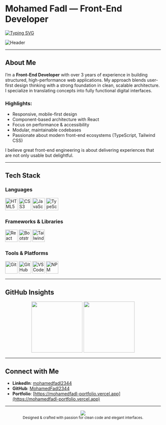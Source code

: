 # Mohamed Fadl — Front-End Developer

[![Typing SVG](https://readme-typing-svg.herokuapp.com?font=Fira+Code&duration=3000&pause=1000&center=true&width=500&lines=Front-End+Developer;Clean+Code+Craftsman;Modern+UI+Engineer)](https://git.io/typing-svg)

![Header](https://capsule-render.vercel.app/api?type=waving&color=0:007ACC,100:00C8FF&height=160&section=header&text=Welcome%20to%20My%20Profile!&fontSize=35&fontColor=ffffff)

---

## About Me

I’m a **Front-End Developer** with over 3 years of experience in building structured, high-performance web applications. My approach blends user-first design thinking with a strong foundation in clean, scalable architecture. I specialize in translating concepts into fully functional digital interfaces.

### Highlights:
- Responsive, mobile-first design
- Component-based architecture with React
- Focus on performance & accessibility
- Modular, maintainable codebases
- Passionate about modern front-end ecosystems (TypeScript, Tailwind CSS)

I believe great front-end engineering is about delivering experiences that are not only usable but delightful.

---

## Tech Stack

### Languages
<p>
  <img src="https://cdn.jsdelivr.net/gh/devicons/devicon/icons/html5/html5-original.svg" height="40" alt="HTML5" />
  <img src="https://cdn.jsdelivr.net/gh/devicons/devicon/icons/css3/css3-original.svg" height="40" alt="CSS3" />
  <img src="https://cdn.jsdelivr.net/gh/devicons/devicon/icons/javascript/javascript-original.svg" height="40" alt="JavaScript" />
  <img src="https://cdn.jsdelivr.net/gh/devicons/devicon/icons/typescript/typescript-original.svg" height="40" alt="TypeScript" />
</p>

### Frameworks & Libraries
<p>
  <img src="https://cdn.jsdelivr.net/gh/devicons/devicon/icons/react/react-original.svg" height="40" alt="React" />
  <img src="https://cdn.jsdelivr.net/gh/devicons/devicon/icons/bootstrap/bootstrap-original.svg" height="40" alt="Bootstrap" />
  <img src="https://cdn.jsdelivr.net/gh/devicons/devicon/icons/tailwindcss/tailwindcss-plain.svg" height="40" alt="Tailwind" />
</p>

### Tools & Platforms
<p>
  <img src="https://cdn.jsdelivr.net/gh/devicons/devicon/icons/git/git-original.svg" height="40" alt="Git" />
  <img src="https://cdn.jsdelivr.net/gh/devicons/devicon/icons/github/github-original.svg" height="40" alt="GitHub" />
  <img src="https://cdn.jsdelivr.net/gh/devicons/devicon/icons/vscode/vscode-original.svg" height="40" alt="VSCode" />
  <img src="https://cdn.jsdelivr.net/gh/devicons/devicon/icons/npm/npm-original-wordmark.svg" height="40" alt="NPM" />
</p>

---

## GitHub Insights

<p align="center">
  <img src="https://github-readme-stats.vercel.app/api?username=MohamedFadl2344&show_icons=true&theme=tokyonight&hide_border=true" height="165" />
  <img src="https://github-readme-stats.vercel.app/api/top-langs/?username=MohamedFadl2344&layout=compact&theme=tokyonight&hide_border=true" height="165" />
</p>

---

## Connect with Me

- **LinkedIn**: [mohamedfadl2344](https://linkedin.com/in/mohamedfadl2344)
- **GitHub**: [MohamedFadl2344](https://github.com/MohamedFadl2344)
- **Portfolio**: [https://mohamedfadl-portfolio.vercel.app](https://mohamedfadl-portfolio.vercel.app)

---

<p align="center">
  <img src="https://capsule-render.vercel.app/api?type=waving&color=0:00C8FF,100:007ACC&height=120&section=footer" />
  <br />
  <sub>Designed & crafted with passion for clean code and elegant interfaces.</sub>
</p>
